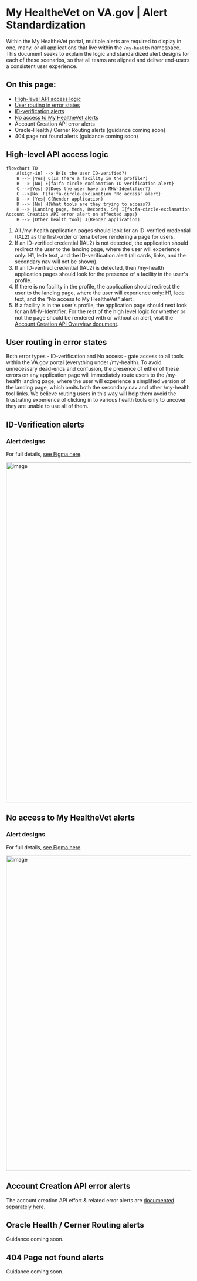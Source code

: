 # My HealtheVet on VA.gov | Alert Standardization
Within the My HealtheVet portal, multiple alerts are required to display in one, many, or all applications that live within the `/my-health` namespace. This document seeks to explain the logic and standardized alert designs for each of these scenarios, so that all teams are aligned and deliver end-users a consistent user experience. 

## On this page: 
* [High-level API access logic](https://github.com/department-of-veterans-affairs/va.gov-team/blob/master/products/health-care/digital-health-modernization/mhv-to-va.gov/governance/alert-standardization.md#high-level-api-access-logic)
* [User routing in error states]( )
* [ID-verification alerts](https://github.com/department-of-veterans-affairs/va.gov-team/blob/master/products/health-care/digital-health-modernization/mhv-to-va.gov/governance/alert-standardization.md#ID-verification-alerts)
* [No access to My HealtheVet alerts](https://github.com/department-of-veterans-affairs/va.gov-team/blob/master/products/health-care/digital-health-modernization/mhv-to-va.gov/governance/alert-standardization.md#No-access-to-My-HealtheVet-alerts)
* Account Creation API error alerts
* Oracle-Health / Cerner Routing alerts (guidance coming soon)
* 404 page not found alerts (guidance coming soon)

## High-level API access logic
```mermaid
flowchart TD
    A[sign-in] --> B(Is the user ID-verified?)
    B --> |Yes| C(Is there a facility in the profile?)
    B --> |No| E{fa:fa-circle-exclamation ID verification alert}
    C -->|Yes| D(Does the user have an MHV-Identifier?)
    C -->|No| F{fa:fa-circle-exclamation 'No access' alert}
    D --> |Yes| G(Render application)
    D --> |No| H(What tools are they trying to access?)
    H --> |Landing page, Meds, Records, SM| I{fa:fa-circle-exclamation Account Creation API error alert on affected apps}
    H --> |Other health tool| J(Render application)
```
1. All /my-health application pages should look for an ID-verified credential (IAL2) as the first-order criteria before rendering a page for users.
2. If an ID-verified credential (IAL2) is not detected, the application should redirect the user to the landing page, where the user will experience only: H1, lede text, and the ID-verification alert (all cards, links, and the secondary nav will not be shown).
3. If an ID-verified credential (IAL2) is detected, then /my-health application pages should look for the presence of a facility in the user's profile.
4. If there is no facility in the profile, the application should redirect the user to the landing page, where the user will experience only: H1, lede text, and the "No access to My HealtheVet" alert.
5. If a facility is in the user's profile, the application page should next look for an MHV-Identifier. For the rest of the high level logic for whether or not the page should be rendered with or without an alert, visit the [Account Creation API Overview document](https://github.com/department-of-veterans-affairs/va.gov-team/edit/master/products/health-care/digital-health-modernization/mhv-to-va.gov/account-creation-api.md).
   
## User routing in error states
Both error types - ID-verification and No access - gate access to all tools within the VA.gov portal (everything under /my-health). To avoid unnecessary dead-ends and confusion, the presence of either of these errors on any application page will immediately route users to the /my-health landing page, where the user will experience a simplified version of the landing page, which omits both the secondary nav and other /my-health tool links. We believe routing users in this way will help them avoid the frustrating experience of clicking in to various health tools only to uncover they are unable to use all of them.

## ID-Verification alerts

### Alert designs
For full details, [see Figma here](https://www.figma.com/design/m992k2m1DSl9MXV9hDytsQ/MHV-Account-Security-%26-Sign-In?node-id=6-13169&node-type=canvas&t=ivtTB3ovGbme2XjY-0).

<img width="928" alt="image" src="https://github.com/user-attachments/assets/556d9a69-b574-4eb9-905b-0906b5712635" />

## No access to My HealtheVet alerts

### Alert designs
For full details, [see Figma here](https://www.figma.com/design/m992k2m1DSl9MXV9hDytsQ/MHV-Account-Security-%26-Sign-In?node-id=6-14351&node-type=canvas&t=ivtTB3ovGbme2XjY-0).

<img width="860" alt="image" src="https://github.com/user-attachments/assets/b78cae33-f057-46a8-86be-bf276b4af1dd" />

## Account Creation API error alerts 
The account creation API effort & related error alerts are [documented separately here](https://github.com/department-of-veterans-affairs/va.gov-team/blob/master/products/health-care/digital-health-modernization/mhv-to-va.gov/account-creation-api.md).  

## Oracle Health / Cerner Routing alerts
Guidance coming soon.

## 404 Page not found alerts 
Guidance coming soon.
